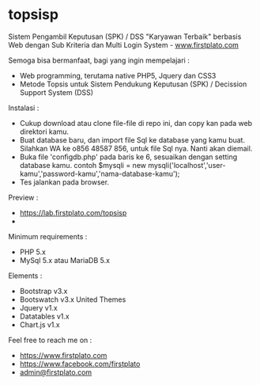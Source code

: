 # topsisp
Sistem Pengambil Keputusan (SPK) / DSS "Karyawan Terbaik" berbasis Web dengan Sub Kriteria dan Multi Login System - www.firstplato.com

Semoga bisa bermanfaat, bagi yang ingin mempelajari :
- Web programming, terutama native PHP5, Jquery dan CSS3
- Metode Topsis untuk Sistem Pendukung Keputusan (SPK) / Decission Support System (DSS)

Instalasi :
- Cukup download atau clone file-file di repo ini, dan copy kan pada web direktori kamu.
- Buat database baru, dan import file Sql ke database yang kamu buat. 
  Silahkan WA ke o856 48587 856, untuk file Sql nya. Nanti akan diemail. 
- Buka file 'configdb.php' pada baris ke 6, sesuaikan dengan setting database kamu.
  contoh $mysqli = new mysqli('localhost','user-kamu','password-kamu','nama-database-kamu');
- Tes jalankan pada browser.

Preview :
- https://lab.firstplato.com/topsisp
- 

Minimum requirements :
- PHP 5.x
- MySql 5.x atau MariaDB 5.x

Elements :
- Bootstrap v3.x
- Bootswatch v3.x United Themes
- Jquery v1.x
- Datatables v1.x
- Chart.js v1.x

Feel free to reach me on :
- https://www.firstplato.com
- https://www.facebook.com/firstplato
- admin@firstplato.com
